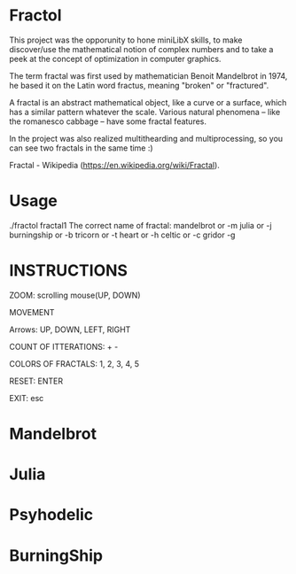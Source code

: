 # Fractol
This project was the opporunity to hone miniLibX skills, to make discover/use the mathematical notion of complex numbers and to take a peek at the concept of optimization in computer graphics.

The term fractal was first used by mathematician Benoit Mandelbrot in 1974, he based it on the Latin word fractus, meaning "broken" or "fractured".

A fractal is an abstract mathematical object, like a curve or a surface, which has a similar pattern whatever the scale. Various natural phenomena – like the romanesco cabbage – have some fractal features.

In the project was also realized multithearding and multiprocessing, so you can see two fractals in the same time :)

Fractal - Wikipedia (https://en.wikipedia.org/wiki/Fractal).
# Usage
./fractol fractal1
The correct name of fractal:
mandelbrot or -m
julia or -j
burningship or -b
tricorn or -t
heart or -h
celtic or -c
gridor -g

# INSTRUCTIONS
ZOOM: scrolling mouse(UP, DOWN)

MOVEMENT

Arrows: UP, DOWN, LEFT, RIGHT

COUNT OF ITTERATIONS: + -

COLORS OF FRACTALS: 1, 2, 3, 4, 5

RESET: ENTER

EXIT: esc

# Mandelbrot
# Julia
# Psyhodelic
# BurningShip

